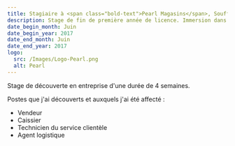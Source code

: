 ```yaml
---
title: Stagiaire à <span class="bold-text">Pearl Magasins</span>, Souffelweyersheim, France
description: Stage de fin de première année de licence. Immersion dans le monde de l'entreprise.
date_begin_month: Juin
date_begin_year: 2017
date_end_month: Juin
date_end_year: 2017
logo:
  src: /Images/Logo-Pearl.png
  alt: Pearl
---
```


Stage de découverte en entreprise d'une durée de 4 semaines.

Postes que j'ai découverts et auxquels j'ai été affecté :

- Vendeur
- Caissier
- Technicien du service clientèle
- Agent logistique
